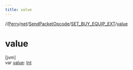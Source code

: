 ```yaml
---
title: value
---
```

//[Perry](../../../../index.html)/[net](../../index.html)/[SendPacketOpcode](../index.html)/[SET_BUY_EQUIP_EXT](index.html)/[value](value.html)



# value



[jvm]\
var [value](value.html): [Int](https://kotlinlang.org/api/latest/jvm/stdlib/kotlin/-int/index.html)




